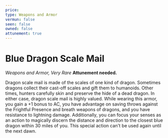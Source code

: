 ```yaml
---
price: 
type: Weapons and Armor
vermun: false
seen: false
owned: false
attunement: true
---
```

# Blue Dragon Scale Mail

*Weapons and Armor, Very Rare* **Attunement needed.**

Dragon scale mail is made of the scales of one kind of dragon. Sometimes dragons collect their cast-off scales and gift them to humanoids. Other times, hunters carefully skin and preserve the hide of a dead dragon. In either case, dragon scale mail is highly valued. While wearing this armor, you gain a +1 bonus to AC, you have advantage on saving throws against the Frightful Presence and breath weapons of dragons, and you have resistance to lightning damage. Additionally, you can focus your senses as an action to magically discern the distance and direction to the closest blue dragon within 30 miles of you. This special action can't be used again until the next dawn.